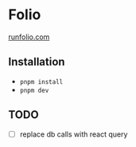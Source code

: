 # Folio

[runfolio.com](https://runfolio.com)

## Installation

- `pnpm install`
- `pnpm dev`

## TODO

- [ ] replace db calls with react query
